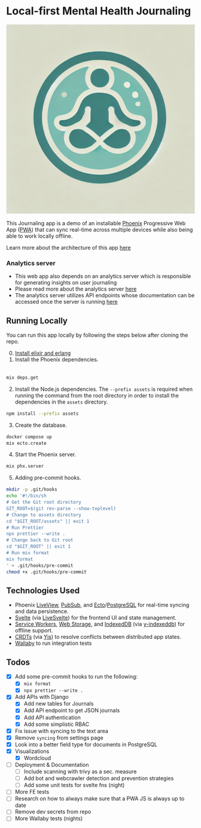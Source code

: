 # Local-first Mental Health Journaling

![Logo](logo2.webp)

This Journaling app is a demo of an installable [Phoenix](https://www.phoenixframework.org/) Progressive Web App ([PWA](https://developer.mozilla.org/en-US/docs/Web/Progressive_web_apps)) that can sync real-time across multiple devices while also being able to work locally offline.

Learn more about the architecture of this app [here](/docs/architecture.md)

### Analytics server

- This web app also depends on an analytics server which is responsible for generating insights on user journaling
- Please read more about the analytics server [here](https://github.com/FrankApiyo/journal_analytics)
- The analytics server utilizes API endpoints whose documentation can be accessed once the server is running [here](http://localhost:4000/swaggerui)

## Running Locally

You can run this app locally by following the steps below after cloning the repo.

0. [Install elixir and erlang](https://elixir-lang.org/install.html#gnulinux)
1. Install the Phoenix dependencies.

```sh

mix deps.get
```

2. Install the Node.js dependencies. The `--prefix assets` is required when running
the command from the root directory in order to install the dependencies in the
`assets` directory.

```sh
npm install --prefix assets
```

3. Create the database.

```sh
docker compose up
mix ecto.create
```

4. Start the Phoenix server.

```sh
mix phx.server
```

5. Adding pre-commit hooks.

```bash
mkdir -p .git/hooks
echo '#!/bin/sh
# Get the Git root directory
GIT_ROOT=$(git rev-parse --show-toplevel)
# Change to assets directory
cd "$GIT_ROOT/assets" || exit 1
# Run Prettier
npx prettier --write .
# Change back to Git root
cd "$GIT_ROOT" || exit 1
# Run mix format
mix format
' > .git/hooks/pre-commit
chmod +x .git/hooks/pre-commit
```

## Technologies Used

- Phoenix [LiveView](https://github.com/phoenixframework/phoenix_live_view),
  [PubSub](https://hexdocs.pm/phoenix/channels.html#pubsub), and
  [Ecto](https://github.com/elixir-ecto/ecto/tree/v3.11.1)/[PostgreSQL](https://www.postgresql.org/)
  for real-time syncing and data persistence.
- [Svelte](https://svelte.dev/) (via [LiveSvelte](https://github.com/woutdp/live_svelte))
  for the frontend UI and state management.
- [Service Workers](https://developer.mozilla.org/en-US/docs/Web/API/Service_Worker_API),
  [Web Storage](https://developer.mozilla.org/en-US/docs/Web/API/Web_Storage_API), and
  [IndexedDB](https://developer.mozilla.org/en-US/docs/Web/API/IndexedDB_API)
  (via [y-indexeddb](https://github.com/yjs/y-indexeddb)) for offline support.
- [CRDTs](https://crdt.tech/) (via [Yjs](https://github.com/yjs/yjs)) to resolve conflicts between
  distributed app states.
- [Wallaby](https://github.com/elixir-wallaby/wallaby) to run integration tests

## Todos

- [X] Add some pre-commit hooks to run the following:
  - [X] `mix format`
  - [X] `npx prettier --write .`
- [x] Add APIs with Django
  - [x] Add new tables for Journals
  - [X] Add API endpoint to get JSON journals
  - [X] Add API authentication
  - [X] Add some simplistic RBAC
- [x] Fix issue with syncing to the text area
- [x] Remove `syncing` from settings page
- [x] Look into a better field type for documents in PostgreSQL
- [x] Visualizations
  - [x] Wordcloud
- [ ] Deployment & Documentation
  - [ ] Include scanning with trivy as a sec. measure
  - [ ] Add bot and webcrawler detection and prevention strategies
  - [ ] Add some unit tests for svelte fns (night)
- [ ] More FE tests
- [ ] Research on how to always make sure that a PWA JS is always up to date
- [ ] Remove dev secrets from repo
- [ ] More Wallaby tests (nights)

